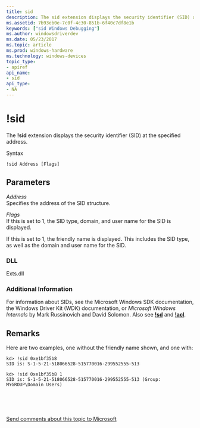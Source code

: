 ```yaml
---
title: sid
description: The sid extension displays the security identifier (SID) at the specified address.
ms.assetid: 7b93eb0e-7c0f-4c30-851b-6f40c7df8e1b
keywords: ["sid Windows Debugging"]
ms.author: windowsdriverdev
ms.date: 05/23/2017
ms.topic: article
ms.prod: windows-hardware
ms.technology: windows-devices
topic_type:
- apiref
api_name:
- sid
api_type:
- NA
---
```


# !sid


The **!sid** extension displays the security identifier (SID) at the specified address.

Syntax

```
!sid Address [Flags] 
```

## <span id="ddk__sid_dbg"></span><span id="DDK__SID_DBG"></span>Parameters


<span id="_______Address______"></span><span id="_______address______"></span><span id="_______ADDRESS______"></span> *Address*   
Specifies the address of the SID structure.

<span id="_______Flags______"></span><span id="_______flags______"></span><span id="_______FLAGS______"></span> *Flags*   
If this is set to 1, the SID type, domain, and user name for the SID is displayed.

If this is set to 1, the friendly name is displayed. This includes the SID type, as well as the domain and user name for the SID.

### <span id="DLL"></span><span id="dll"></span>DLL

Exts.dll

### <span id="Additional_Information"></span><span id="additional_information"></span><span id="ADDITIONAL_INFORMATION"></span>Additional Information

For information about SIDs, see the Microsoft Windows SDK documentation, the Windows Driver Kit (WDK) documentation, or *Microsoft Windows Internals* by Mark Russinovich and David Solomon. Also see [**!sd**](-sd.md) and [**!acl**](-acl.md).

Remarks
-------

Here are two examples, one without the friendly name shown, and one with:

```
kd> !sid 0xe1bf35b8
SID is: S-1-5-21-518066528-515770016-299552555-513

kd> !sid 0xe1bf35b8 1
SID is: S-1-5-21-518066528-515770016-299552555-513 (Group: MYGROUP\Domain Users)
```

 

 

[Send comments about this topic to Microsoft](mailto:wsddocfb@microsoft.com?subject=Documentation%20feedback%20[debugger\debugger]:%20!sid%20%20RELEASE:%20%285/15/2017%29&body=%0A%0APRIVACY%20STATEMENT%0A%0AWe%20use%20your%20feedback%20to%20improve%20the%20documentation.%20We%20don't%20use%20your%20email%20address%20for%20any%20other%20purpose,%20and%20we'll%20remove%20your%20email%20address%20from%20our%20system%20after%20the%20issue%20that%20you're%20reporting%20is%20fixed.%20While%20we're%20working%20to%20fix%20this%20issue,%20we%20might%20send%20you%20an%20email%20message%20to%20ask%20for%20more%20info.%20Later,%20we%20might%20also%20send%20you%20an%20email%20message%20to%20let%20you%20know%20that%20we've%20addressed%20your%20feedback.%0A%0AFor%20more%20info%20about%20Microsoft's%20privacy%20policy,%20see%20http://privacy.microsoft.com/default.aspx. "Send comments about this topic to Microsoft")




